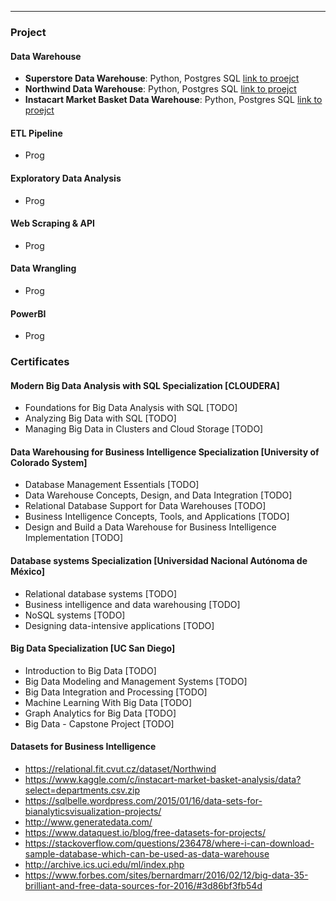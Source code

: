 ** **

### Project

#### Data Warehouse

* **Superstore Data Warehouse**: Python, Postgres SQL [link to proejct](https://github.com/alessiocozzi/Superstore-Data-Warehouse)
* **Northwind Data Warehouse**:  Python, Postgres SQL [link to proejct](https://github.com/alessiocozzi/Northwind-Data-Warehouse)
* **Instacart Market Basket Data Warehouse**: Python, Postgres SQL <a href="https://github.com/alessiocozzi/Instacart-Market-Basket-Data-Warehouse" target="_blank">link to proejct</a>

#### ETL Pipeline

* Prog

#### Exploratory Data Analysis

* Prog


#### Web Scraping & API

* Prog

#### Data Wrangling

* Prog

#### PowerBI

* Prog




### Certificates


#### Modern Big Data Analysis with SQL Specialization [CLOUDERA]
* Foundations for Big Data Analysis with SQL [TODO]
* Analyzing Big Data with SQL [TODO]
* Managing Big Data in Clusters and Cloud Storage [TODO]


#### Data Warehousing for Business Intelligence Specialization [University of Colorado System]
* Database Management Essentials [TODO]
* Data Warehouse Concepts, Design, and Data Integration [TODO]
* Relational Database Support for Data Warehouses [TODO]
* Business Intelligence Concepts, Tools, and Applications [TODO]
* Design and Build a Data Warehouse for Business Intelligence Implementation [TODO]

#### Database systems Specialization [Universidad Nacional Autónoma de México]
* Relational database systems [TODO]
* Business intelligence and data warehousing [TODO]
* NoSQL systems [TODO]
* Designing data-intensive applications [TODO]


#### Big Data Specialization [UC San Diego]
* Introduction to Big Data [TODO]
* Big Data Modeling and Management Systems [TODO]
* Big Data Integration and Processing [TODO]
* Machine Learning With Big Data [TODO]
* Graph Analytics for Big Data [TODO]
* Big Data - Capstone Project [TODO]



#### Datasets for Business Intelligence
* https://relational.fit.cvut.cz/dataset/Northwind
* https://www.kaggle.com/c/instacart-market-basket-analysis/data?select=departments.csv.zip
* https://sqlbelle.wordpress.com/2015/01/16/data-sets-for-bianalyticsvisualization-projects/
* http://www.generatedata.com/
* https://www.dataquest.io/blog/free-datasets-for-projects/
* https://stackoverflow.com/questions/236478/where-i-can-download-sample-database-which-can-be-used-as-data-warehouse
* http://archive.ics.uci.edu/ml/index.php
* https://www.forbes.com/sites/bernardmarr/2016/02/12/big-data-35-brilliant-and-free-data-sources-for-2016/#3d86bf3fb54d
